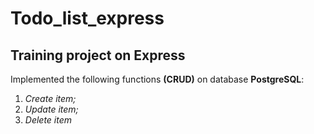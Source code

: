 # Todo_list_express

## Training project on Express

Implemented the following functions **(CRUD)** on database **PostgreSQL**:

1. *Create item;*
2. *Update item;*
3. *Delete item*
